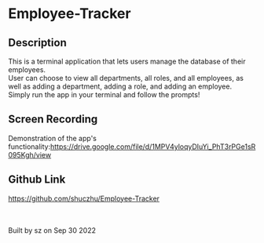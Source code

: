 # Employee-Tracker

## Description
This is a terminal application that lets users manage the database of their employees. 
</br>
User can choose to view all departments, all roles, and all employees, as well as adding a department, adding a role, and adding an employee. 
</br>
Simply run the app in your terminal and follow the prompts! 

## Screen Recording
Demonstration of the app's functionality:https://drive.google.com/file/d/1MPV4yloqyDIuYi_PhT3rPGe1sR095Kgh/view

## Github Link
https://github.com/shuczhu/Employee-Tracker

</br></br>
Built by sz on Sep 30 2022